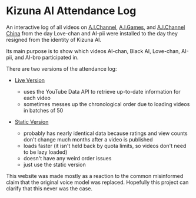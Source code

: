 # Kizuna AI Attendance Log

An interactive log of all videos on [A.I.Channel](https://www.youtube.com/aichannel), [A.I.Games](https://www.youtube.com/aigamesdayo), and [A.I.Channel China](https://www.youtube.com/channel/UCArUdy5xj0i0cTuhPHRVMpw) from the day Love-chan and AI-pii were installed to the day they resigned from the identity of Kizuna AI.

Its main purpose is to show which videos AI-chan, Black AI, Love-chan, AI-pii, and AI-bro participated in.

There are two versions of the attendance log:

* [Live Version](https://krazete.github.io/ailog/live)
  * uses the YouTube Data API to retrieve up-to-date information for each video
  * sometimes messes up the chronological order due to loading videos in batches of 50

* [Static Version](https://krazete.github.io/ailog/static)
  * probably has nearly identical data because ratings and view counts don't change much months after a video is published
  * loads faster (it isn't held back by quota limits, so videos don't need to be lazy loaded)
  * doesn't have any weird order issues
  * just use the static version

This website was made mostly as a reaction to the common misinformed claim that the original voice model was replaced.
Hopefully this project can clarify that this never was the case.
